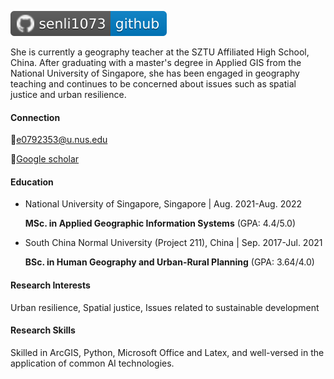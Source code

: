 ![](home_md_files/d273e900-53d0-11f0-ade1-f352a1ca64a6.jpeg?v=1\&type=image)

She is currently a geography teacher at the SZTU Affiliated High School, China. After graduating with a master's degree in Applied GIS from the National University of Singapore, she has been engaged in geography teaching and continues to be concerned about issues such as spatial justice and urban resilience.

#### Connection

📧<e0792353@u.nus.edu>

📑[Google scholar](https://scholar.google.com/citations?hl=zh-CN\&user=0qKezGQAAAAJ)

#### Education

*   National University of Singapore, Singapore | Aug. 2021-Aug. 2022

    **MSc. in Applied Geographic Information Systems** (GPA: 4.4/5.0)

*   South China Normal University (Project 211), China | Sep. 2017-Jul. 2021

    **BSc. in Human Geography and Urban-Rural Planning** (GPA: 3.64/4.0)

#### Research Interests

Urban resilience, Spatial justice, Issues related to sustainable development

#### Research Skills

Skilled in ArcGIS, Python, Microsoft Office and Latex, and well-versed in the application of common AI technologies.
